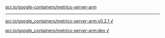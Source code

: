 [gcr.io/google-containers/metrics-server-arm](https://hub.docker.com/r/sqeven/metrics-server-arm/tags/) 

----
[gcr.io/google_containers/metrics-server-arm:v0.2.1 √](https://hub.docker.com/r/sqeven/metrics-server-arm/tags/)

[gcr.io/google_containers/metrics-server-arm:dev √](https://hub.docker.com/r/sqeven/metrics-server-arm/tags/)

